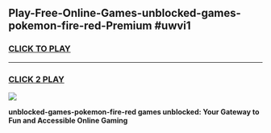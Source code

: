 
## Play-Free-Online-Games-unblocked-games-pokemon-fire-red-Premium #uwvi1
<h3>
<a href="https://premium.freeplayer.one?title=unblocked-games-pokemon-fire-red&ref=8M">CLICK TO PLAY</a></h3>
<hr>

<h3>
<a href="https://premium.freeplayer.one?title=unblocked-games-pokemon-fire-red&ref=8M">CLICK 2 PLAY</a>
  
</h3>

<a href="https://premium.freeplayer.one?title=unblocked-games-pokemon-fire-red&ref=8M"><img src="https://clearcache.store/games.png"></a>


**unblocked-games-pokemon-fire-red games unblocked: Your Gateway to Fun and Accessible Online Gaming**
